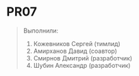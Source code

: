 # PR07 
> Выполнили:
> 1. Кожевников Сергей (тимлид)
> 2. Амирханов Давид (соавтор)
> 3. Смирнов Дмитрий (разработчик)
> 4. Шубин Александр (разработчик)
